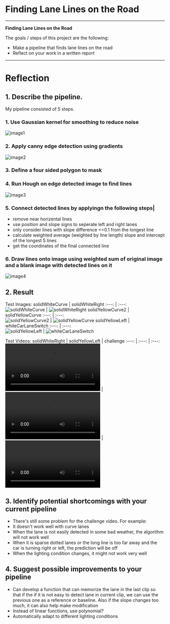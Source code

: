 # **Finding Lane Lines on the Road** 

---

**Finding Lane Lines on the Road**

The goals / steps of this project are the following:
* Make a pipeline that finds lane lines on the road
* Reflect on your work in a written report

---

# Reflection

## 1. Describe the pipeline. 

My pipeline consisted of 5 steps. 
### 1. Use Gaussian kernel for smoothing to reduce noise 
![image1](./test_images_output/for_writeup/solidWhiteCurve_blurred.jpg) 
### 2. Apply canny edge detection using gradients
![image2](./test_images_output/for_writeup/solidWhiteCurve_canny_edges.jpg)
### 3. Define a four sided polygon to mask 
### 4. Run Hough on edge detected image to find lines
![image3](./test_images_output/for_writeup/solidWhiteCurve_line_img.jpg)
### 5. Connect detected lines by applyingn the following steps|  
* remove near horizental lines
* use position and slope signs to seperate left and right lanes
* only consider lines with slope difference <=0.1 from the longest line
* calculate weighted average (weighted by line length) slope and intercept of the longest 5 lines
* get the coordinates of the final connected line

### 6. Draw lines onto image using weighted sum of original image and a blank image with detected lines on it
![image4](./test_images_output/for_writeup/solidWhiteCurve_final.jpg)


## 2. Result
Test Images:
solidWhiteCurve | solidWhiteRight
 :---:  | :---:  
![solidWhiteCurve](./test_images_output/solidWhiteCurve_output.jpg) | ![solidWhiteRight](./test_images_output/solidWhiteRight_output.jpg)
solidYellowCurve2 | solidYellowCurve
 :---:  | :---:  
![solidYellowCurve2](./test_images_output/solidYellowCurve2_output.jpg) | ![solidYellowCurve](./test_images_output/solidYellowCurve_output.jpg)
solidYellowLeft | whiteCarLaneSwitch
 :---:  | :---:  
![solidYellowLeft](./test_images_output/solidYellowLeft_output.jpg) | ![whiteCarLaneSwitch](./test_images_output/whiteCarLaneSwitch_output.jpg)

Test Videos:
solidWhiteRight | solidYellowLeft | challenge
 :---:  | :---:  | :---:  
![solidWhiteRight](./test_videos_out/solidWhiteRight.mp4) | ![solidYellowLeft](./test_videos_out/solidYellowLeft.mp4) | ![challenge](./test_videos_out/challenge.mp4)


## 3. Identify potential shortcomings with your current pipeline
* There's still some problem for the challenge video. For example:
* It doesn't work well with curve lanes 
* When the lane is not easily detected in some bad weather, the algorithm will not work well
* When it is sparse dotted lanes or the long line is too far away and the car is turning right or left, the prediction will be off
* When the lighting condition changes, it might not work very well

## 4. Suggest possible improvements to your pipeline
* Can develop a function that can memorize the lane in the last clip so that if the if it is not easy to detect lane in current clip, we can use the previous one as a reference or baseline. Also if the slope changes too much, it can also help make modification
* Instead of linear functions, use polynomial?
* Automatically adapt to different lighting conditions 